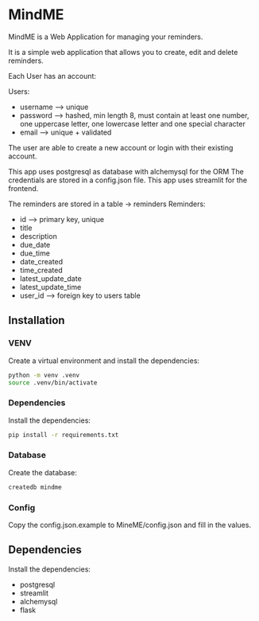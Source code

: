 # MindME

MindME is a Web Application for managing your reminders.

It is a simple web application that allows you to create, edit and delete reminders.

Each User has an account:

Users:

- username --> unique
- password --> hashed, min length 8, must contain at least one number, one uppercase letter, one lowercase letter and one special character
- email --> unique + validated

The user are able to create a new account or login with their existing account.

This app uses postgresql as database with alchemysql for the ORM The credentials are stored in a config.json file.
This app uses streamlit for the frontend.


The reminders are stored in a table -> reminders
Reminders:
- id --> primary key, unique
- title
- description
- due_date
- due_time
- date_created
- time_created
- latest_update_date
- latest_update_time
- user_id --> foreign key to users table

## Installation
### VENV
Create a virtual environment and install the dependencies:
```bash
python -m venv .venv
source .venv/bin/activate
```

### Dependencies
Install the dependencies:
```bash
pip install -r requirements.txt
```

### Database
Create the database:
```bash
createdb mindme
```

### Config
Copy the config.json.example to MineME/config.json and fill in the values.


## Dependencies

Install the dependencies:

- postgresql
- streamlit
- alchemysql
- flask
